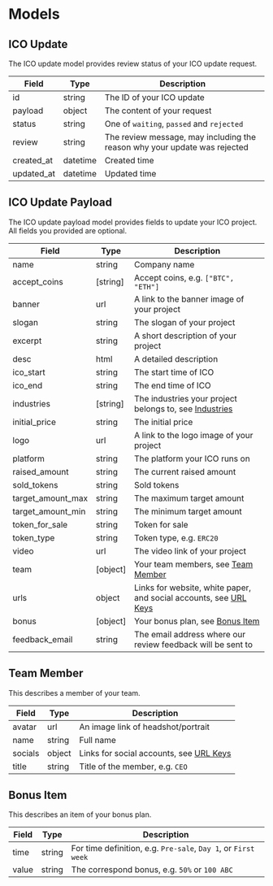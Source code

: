 # Models

## ICO Update

The ICO update model provides review status of your ICO update request.

Field | Type | Description
----- | ----- | -----
id | string | The ID of your ICO update
payload | object | The content of your request
status | string | One of `waiting`, `passed` and `rejected`
review | string | The review message, may including the reason why your update was rejected
created_at | datetime | Created time
updated_at | datetime | Updated time

## ICO Update Payload

The ICO update payload model provides fields to update your ICO project. All fields you provided are optional.

Field | Type | Description
----- | ----- | -----
name | string | Company name
accept_coins | [string] | Accept coins, e.g. `["BTC", "ETH"]`
banner | url | A link to the banner image of your project
slogan | string | The slogan of your project
excerpt | string | A short description of your project
desc | html | A detailed description
ico_start | string | The start time of ICO
ico_end | string | The end time of ICO
industries | [string] | The industries your project belongs to, see [Industries](#industries)
initial_price | string | The initial price
logo | url | A link to the logo image of your project
platform | string | The platform your ICO runs on
raised_amount | string | The current raised amount
sold_tokens | string | Sold tokens
target_amount_max | string | The maximum target amount
target_amount_min | string | The minimum target amount
token_for_sale | string | Token for sale
token_type | string | Token type, e.g. `ERC20`
video | url | The video link of your project
team | [object] | Your team members, see [Team Member](#team-member)
urls | object | Links for website, white paper, and social accounts, see [URL Keys](#url-keys)
bonus | [object] | Your bonus plan, see [Bonus Item](#bonus-item)
feedback_email | string | The email address where our review feedback will be sent to

## Team Member

This describes a member of your team.

Field | Type | Description
----- | ----- | -----
avatar | url | An image link of headshot/portrait
name | string | Full name
socials | object | Links for social accounts, see [URL Keys](#url-keys)
title | string | Title of the member, e.g. `CEO`

## Bonus Item

This describes an item of your bonus plan.

Field | Type | Description
----- | ----- | -----
time | string | For time definition, e.g. `Pre-sale`, `Day 1`, or `First week`
value | string | The correspond bonus, e.g. `50%` or `100 ABC`
